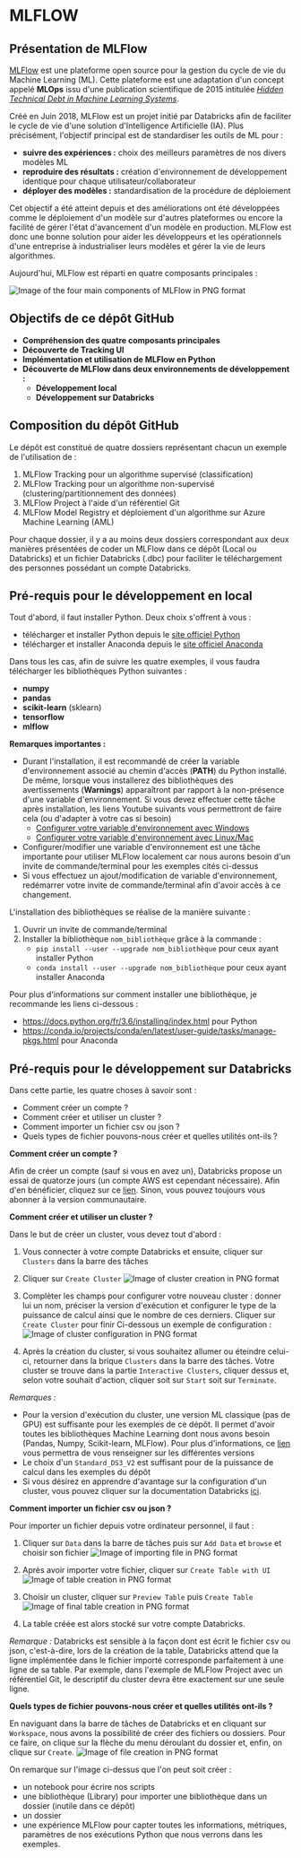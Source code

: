 MLFLOW
======


Présentation de MLFlow
----------------------

[MLFlow](https://www.mlflow.org/) est une plateforme open source pour la gestion du cycle de vie du Machine Learning (ML). Cette plateforme est une adaptation d'un concept appelé **MLOps** issu d'une publication scientifique de 2015 intitulée [*Hidden Technical Debt in Machine Learning Systems*](http://papers.nips.cc/paper/5656-hidden-technical-debt-in-machine-learning-systems.pdf).

Créé en Juin 2018, MLFlow est un projet initié par Databricks afin de faciliter le cycle de vie d'une solution d'Intelligence Artificielle (IA). Plus précisément, l'objectif principal est de standardiser les outils de ML pour :
 * **suivre des expériences :** choix des meilleurs paramètres de nos divers modèles ML
 * **reproduire des résultats :** création d'environnement de développement identique pour chaque utilisateur/collaborateur
 * **déployer des modèles :** standardisation de la procédure de déploiement

Cet objectif a été atteint depuis et des améliorations ont été développées comme le déploiement d'un modèle sur d'autres plateformes ou encore la facilité de gérer l'état d'avancement d'un modèle en production. MLFlow est donc une bonne solution pour aider les développeurs et les opérationnels d'une entreprise à industrialiser leurs modèles et gérer la vie de leurs algorithmes. 

Aujourd'hui, MLFlow est réparti en quatre composants principales :

![Image of the four main components of MLFlow in PNG format](Images/MLFlow_four_components.PNG)

Objectifs de ce dépôt GitHub
----------------------------

 * **Compréhension des quatre composants principales**
 * **Découverte de Tracking UI**
 * **Implémentation et utilisation de MLFlow en Python**
 * **Découverte de MLFlow dans deux environnements de développement :**
   * **Développement local**
   * **Développement sur Databricks**

Composition du dépôt GitHub
---------------------------

Le dépôt est constitué de quatre dossiers représentant chacun un exemple de l'utilisation de :
 1. MLFlow Tracking pour un algorithme supervisé (classification)
 2. MLFlow Tracking pour un algorithme non-supervisé (clustering/partitionnement des données)
 3. MLFlow Project à l'aide d'un référentiel Git
 4. MLFlow Model Registry et déploiement d'un algorithme sur Azure Machine Learning (AML)

Pour chaque dossier, il y a au moins deux dossiers correspondant aux deux manières présentées de coder un MLFlow dans ce dépôt (Local ou Databricks) et un fichier Databricks (.dbc) pour faciliter le téléchargement des personnes possédant un compte Databricks.

Pré-requis pour le développement en local
-----------------------------------------

Tout d'abord, il faut installer Python. Deux choix s'offrent à vous :
 * télécharger et installer Python depuis le [site officiel Python](https://www.python.org/downloads/)
 * télécharger et installer Anaconda depuis le [site officiel Anaconda](https://www.anaconda.com/products/individual)
 
Dans tous les cas, afin de suivre les quatre exemples, il vous faudra télécharger les bibliothèques Python suivantes : 
 * **numpy**
 * **pandas**
 * **scikit-learn** (sklearn)
 * **tensorflow**
 * **mlflow**

**Remarques importantes :** 
 * Durant l'installation, il est recommandé de créer la variable d'environnement associé au chemin d'accès (**PATH**) du Python installé. De même, lorsque vous installerez des bibliothèques des avertissements (**Warnings**) apparaîtront par rapport à la non-présence d'une variable d'environnement. Si vous devez effectuer cette tâche après installation, les liens Youtube suivants vous permettront de faire cela (ou d'adapter à votre cas si besoin)
   * [Configurer votre variable d'environnement avec Windows](https://www.youtube.com/watch?v=M2BWTJXDJXY)
   * [Configurer votre variable d'environnement avec Linux/Mac](https://www.youtube.com/watch?v=NvAYH5Qu_YQ)
 * Configurer/modifier une variable d'environnement est une tâche importante pour utiliser MLFlow localement car nous aurons besoin d'un invite de commande/terminal pour les exemples cités ci-dessus
 * Si vous effectuez un ajout/modification de variable d'environnement, redémarrer votre invite de commande/terminal afin d'avoir accès à ce changement.

L'installation des bibliothèques se réalise de la manière suivante :
  1. Ouvrir un invite de commande/terminal
  2. Installer la bibliothèque `nom_bibliothèque` grâce à la commande : 
     * `pip install --user --upgrade nom_bibliothèque` pour ceux ayant installer Python 
     * `conda install --user --upgrade nom_bibliothèque` pour ceux ayant installer Anaconda

Pour plus d'informations sur comment installer une bibliothèque, je recommande les liens ci-dessous : 
* https://docs.python.org/fr/3.6/installing/index.html pour Python
* https://conda.io/projects/conda/en/latest/user-guide/tasks/manage-pkgs.html pour Anaconda

Pré-requis pour le développement sur Databricks
-----------------------------------------------

Dans cette partie, les quatre choses à savoir sont :
* Comment créer un compte ?
* Comment créer et utiliser un cluster ?
* Comment importer un fichier csv ou json ?
* Quels types de fichier pouvons-nous créer et quelles utilités ont-ils ?

**Comment créer un compte ?**

Afin de créer un compte (sauf si vous en avez un), Databricks propose un essai de quatorze jours (un compte AWS est cependant nécessaire). Afin d'en bénéficier, cliquez sur ce [lien](https://docs.databricks.com/getting-started/try-databricks.html#). Sinon, vous pouvez toujours vous abonner à la version communautaire.

**Comment créer et utiliser un cluster ?**

Dans le but de créer un cluster, vous devez tout d'abord :
1. Vous connecter à votre compte Databricks et ensuite, cliquer sur `Clusters` dans la barre des tâches

2. Cliquer sur `Create Cluster`
![Image of cluster creation in PNG format](Images/cluster_creation.png)

3. Complèter les champs pour configurer votre nouveau cluster : donner lui un nom, préciser la version d'exécution et configurer le type de la puissance de calcul ainsi que le nombre de ces derniers. Cliquer sur `Create Cluster` pour finir 
Ci-dessous un exemple de configuration :
![Image of cluster configuration in PNG format](Images/cluster_configuration.png)

4. Après la création du cluster, si vous souhaitez allumer ou éteindre celui-ci, retourner dans la brique `Clusters` dans la barre des tâches. Votre cluster se trouve dans la partie `Interactive Clusters`, cliquer dessus et, selon votre souhait d'action, cliquer soit sur `Start` soit sur `Terminate`.

*Remarques :*
* Pour la version d'exécution du cluster, une version ML classique (pas de GPU) est suffisante pour les exemples de ce dépôt. Il permet d'avoir toutes les bibliothèques Machine Learning dont nous avons besoin (Pandas, Numpy, Scikit-learn, MLFlow). Pour plus d'informations, ce [lien](https://docs.databricks.com/runtime/index.html) vous permettra de vous renseigner sur les différentes versions
* Le choix d'un `Standard_DS3_V2` est suffisant pour de la puissance de calcul dans les exemples du dépôt
* Si vous désirez en apprendre d'avantage sur la configuration d'un cluster, vous pouvez cliquer sur la documentation Databricks [ici](https://docs.databricks.com/clusters/configure.html).

**Comment importer un fichier csv ou json ?**

Pour importer un fichier depuis votre ordinateur personnel, il faut :
1. Cliquer sur `Data` dans la barre de tâches puis sur `Add Data` et `browse` et choisir son fichier
![Image of importing file in PNG format](Images/importing_files.png)

2. Après avoir importer votre fichier, cliquer sur `Create Table with UI`
![Image of table creation in PNG format](Images/create_table.png)

3. Choisir un cluster, cliquer sur `Preview Table` puis `Create Table`
![Image of final table creation in PNG format](Images/table_creation.png)

4. La table créée est alors stocké sur votre compte Databricks.

*Remarque :* Databricks est sensible à la façon dont est écrit le fichier csv ou json, c'est-à-dire, lors de la création de la table, Databricks attend que la ligne implémentée dans le fichier importé corresponde parfaitement à une ligne de sa table. Par exemple, dans l'exemple de MLFlow Project avec un référentiel Git, le descriptif du cluster devra être exactement sur une seule ligne.

**Quels types de fichier pouvons-nous créer et quelles utilités ont-ils ?**

En naviguant dans la barre de tâches de Databricks et en cliquant sur `Workspace`, nous avons la possibilité de créer des fichiers ou dossiers. Pour ce faire, on clique sur la flèche du menu déroulant du dossier et, enfin, on clique sur `Create`.
![Image of file creation in PNG format](Images/file_creation.png)

On remarque sur l'image ci-dessus que l'on peut soit créer : 
* un notebook pour écrire nos scripts
* une bibliothèque (Library) pour importer une bibliothèque dans un dossier (inutile dans ce dépôt)
* un dossier
* une expérience MLFlow pour capter toutes les informations, métriques, paramètres de nos exécutions Python que nous verrons dans les exemples.
